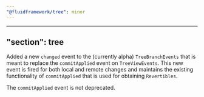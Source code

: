 ```yaml
---
"@fluidframework/tree": minor
---
```

---
"section": tree
---

Added a new `changed` event to the (currently alpha) `TreeBranchEvents` that is meant to replace the `commitApplied` event on `TreeViewEvents`.
This new event is fired for both local and remote changes and maintains the existing functionality of `commitApplied` that is used for obtaining `Revertibles`.

The `commitApplied` event is not deprecated.
